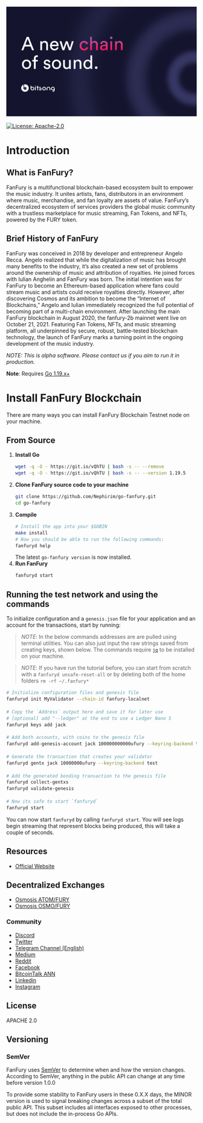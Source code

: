 <p><img src="banner.png"></p>

[![License: Apache-2.0](https://img.shields.io/badge/License-Apache--2.0-yellow.svg)](https://github.com/Nephirim/go-fanfury/blob/master/LICENSE)

# Introduction

## What is FanFury?

FanFury is a multifunctional blockchain-based ecosystem built to empower the music industry. It unites artists, fans, distributors in an environment where music, merchandise, and fan loyalty are assets of value. FanFury’s decentralized ecosystem of services providers the global music community with a trustless marketplace for music streaming, Fan Tokens, and NFTs, powered by the FURY token.

## Brief History of FanFury

FanFury was conceived in 2018 by developer and entrepreneur Angelo Recca. Angelo realized that while the digitalization of music has brought many benefits to the industry, it’s also created a new set of problems around the ownership of music and attribution of royalties. He joined forces with Iulian Anghelin and FanFury was born.
The initial intention was for FanFury to become an Ethereum-based application where fans could stream music and artists could receive royalties directly. However, after discovering Cosmos and its ambition to become the “Internet of Blockchains,” Angelo and Iulian immediately recognized the full potential of becoming part of a multi-chain environment.
After launching the main FanFury blockchain in August 2020, the fanfury-2b mainnet went live on October 21, 2021. Featuring Fan Tokens, NFTs, and music streaming platform, all underpinned by secure, robust, battle-tested blockchain technology, the launch of FanFury marks a turning point in the ongoing development of the music industry.

_NOTE: This is alpha software. Please contact us if you aim to run it in production._

**Note**: Requires [Go 1.19.x+](https://golang.org/dl/)

# Install FanFury Blockchain

There are many ways you can install FanFury Blockchain Testnet node on your machine.

## From Source
1. **Install Go** 
    ```bash
    wget -q -O - https://git.io/vQhTU | bash -s -- --remove
    wget -q -O - https://git.io/vQhTU | bash -s -- --version 1.19.5
    ```
2. **Clone FanFury source code to your machine**
    ```bash
    git clone https://github.com/Nephirim/go-fanfury.git
    cd go-fanfury
    ```
  3. **Compile**
		```bash
		# Install the app into your $GOBIN
		make install
		# Now you should be able to run the following commands:
		fanfuryd help
		```
		The latest `go-fanfury version` is now installed.
3. **Run FanFury**
	```bash
	fanfuryd start
	```

## Running the test network and using the commands

To initialize configuration and a `genesis.json` file for your application and an account for the transactions, start by running:

>  _*NOTE*_: In the below commands addresses are are pulled using terminal utilities. You can also just input the raw strings saved from creating keys, shown below. The commands require [`jq`](https://stedolan.github.io/jq/download/) to be installed on your machine.

>  _*NOTE*_: If you have run the tutorial before, you can start from scratch with a `fanfuryd unsafe-reset-all` or by deleting both of the home folders `rm -rf ~/.fanfury*`

```bash
# Initialize configuration files and genesis file
fanfuryd init MyValidator --chain-id fanfury-localnet

# Copy the `Address` output here and save it for later use
# [optional] add "--ledger" at the end to use a Ledger Nano S
fanfuryd keys add jack

# Add both accounts, with coins to the genesis file
fanfuryd add-genesis-account jack 100000000000ufury --keyring-backend test

# Generate the transaction that creates your validator
fanfuryd gentx jack 10000000ufury --keyring-backend test

# Add the generated bonding transaction to the genesis file
fanfuryd collect-gentxs
fanfuryd validate-genesis

# Now its safe to start `fanfuryd`
fanfuryd start
```

You can now start `fanfuryd` by calling `fanfuryd start`. You will see logs begin streaming that represent blocks being produced, this will take a couple of seconds.

## Resources
- [Official Website](https://fanfury.io)

## Decentralized Exchanges
- [Osmosis ATOM/FURY](https://app.osmosis.zone/?from=ATOM&to=FURY)
- [Osmosis OSMO/FURY](https://app.osmosis.zone/?from=OSMO&to=FURY)

### Community
- [Discord](https://discord.gg/mZC9Yk3)
- [Twitter](https://twitter.com/Nephirim)
- [Telegram Channel (English)](https://t.me/Nephirim)
- [Medium](https://medium.com/@Nephirim)
- [Reddit](https://www.reddit.com/r/fanfury/)
- [Facebook](https://www.facebook.com/Nephirim)
- [BitcoinTalk ANN](https://bitcointalk.org/index.php?topic=2850943)
- [Linkedin](https://www.linkedin.com/company/fanfury)
- [Instagram](https://www.instagram.com/fanfury_official/)

## License

APACHE 2.0

## Versioning

### SemVer

FanFury uses [SemVer](http://semver.org/) to determine when and how the version changes.
According to SemVer, anything in the public API can change at any time before version 1.0.0

To provide some stability to FanFury users in these 0.X.X days, the MINOR version is used
to signal breaking changes across a subset of the total public API. This subset includes all
interfaces exposed to other processes, but does not include the in-process Go APIs.
